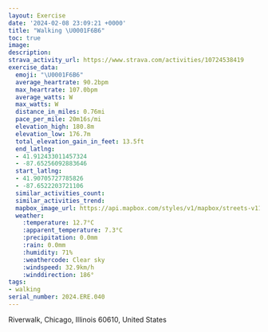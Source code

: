 ```yaml
---
layout: Exercise
date: '2024-02-08 23:09:21 +0000'
title: "Walking \U0001F6B6"
toc: true
image:
description:
strava_activity_url: https://www.strava.com/activities/10724538419
exercise_data:
  emoji: "\U0001F6B6"
  average_heartrate: 90.2bpm
  max_heartrate: 107.0bpm
  average_watts: W
  max_watts: W
  distance_in_miles: 0.76mi
  pace_per_mile: 20m16s/mi
  elevation_high: 180.8m
  elevation_low: 176.7m
  total_elevation_gain_in_feet: 13.5ft
  end_latlng:
  - 41.912433011457324
  - -87.65256092883646
  start_latlng:
  - 41.90705727785826
  - -87.6522203721106
  similar_activities_count:
  similar_activities_trend:
  mapbox_image_url: https://api.mapbox.com/styles/v1/mapbox/streets-v11/static/path-5+787af2-1.0(yxw~F~j~uOrA%7D%40CORDSa%40c%40oAGIOHSR%5Db%40y%40x%40gAp%40k%40VeBlA_%40XARUFUNI%40%5D%5E_Ap%40oAlAk%40XW%5E%7D%40l%40Gs%40CGMCM%40c%40Tc%40Hk%40Ek%40AECAISB%5BLK%40),pin-s-s+e5b22e(-87.6512,41.90621),pin-s-f+89ae00(-87.65311999999999,41.91104000000001)/auto/800x800?access_token=pk.eyJ1Ijoiam9zaGJlY2ttYW4iLCJhIjoiY205eWR2aDd1MWZ6djJrbXc4a3M0bWZleiJ9.XiG9OWkNcZk2QzjJbxLB4A
  weather:
    :temperature: 12.7°C
    :apparent_temperature: 7.3°C
    :precipitation: 0.0mm
    :rain: 0.0mm
    :humidity: 71%
    :weathercode: Clear sky
    :windspeed: 32.9km/h
    :winddirection: 186°
tags:
- walking
serial_number: 2024.ERE.040
---
```

Riverwalk, Chicago, Illinois 60610, United States
